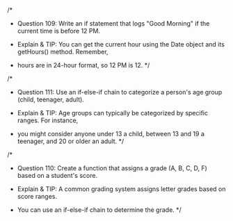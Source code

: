 /\*

- Question 109: Write an if statement that logs "Good Morning" if the current time is before 12 PM.

- Explain & TIP: You can get the current hour using the Date object and its getHours() method. Remember,
- hours are in 24-hour format, so 12 PM is 12.
  \*/

/\*

- Question 111: Use an if-else-if chain to categorize a person's age group (child, teenager, adult).

- Explain & TIP: Age groups can typically be categorized by specific ranges. For instance,
- you might consider anyone under 13 a child, between 13 and 19 a teenager, and 20 or older an adult.
  \*/

/\*

- Question 110: Create a function that assigns a grade (A, B, C, D, F) based on a student's score.

- Explain & TIP: A common grading system assigns letter grades based on score ranges.
- You can use an if-else-if chain to determine the grade.
  \*/
